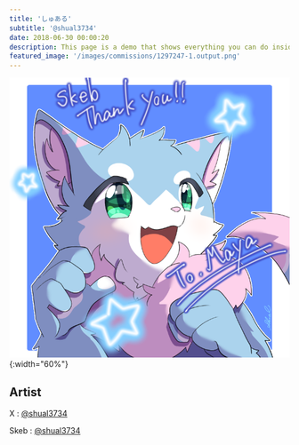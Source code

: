 ```yaml
---
title: 'しゅある'
subtitle: '@shual3734'
date: 2018-06-30 00:00:20
description: This page is a demo that shows everything you can do inside portfolio and blog posts.
featured_image: '/images/commissions/1297247-1.output.png'
---
```


![](/images/commissions/1297247-1.output.png){:width="60%"}

## Artist

X : [@shual3734](https://twitter.com/shual3734)

Skeb : [@shual3734](https://skeb.jp/@shual3734)